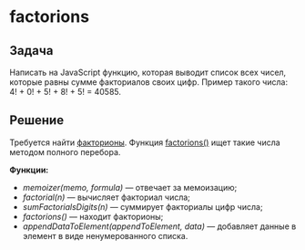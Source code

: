 # factorions


## Задача
Напиcать на JavaScript функцию, которая выводит список всех чисел, которые равны сумме факториалов своих цифр. Пример такого числа: 
4! + 0! + 5! + 8! + 5! = 40585.

## Решение ##
Требуется найти [факторионы](http://en.wikipedia.org/wiki/Factorion).
Функция [factorions()](script.js) ищет такие числа методом полного перебора.

**Функции:**
* _memoizer(memo, formula)_ — отвечает за мемоизацию;
* _factorial(n)_ — вычисляет факториал числа;
* _sumFactorialsDigits(n)_ — суммирует факториалы цифр числа;
* _factorions()_ — находит факторионы;
* _appendDataToElement(appendToElement, data)_ — добавляет данные в элемент в виде ненумерованного списка.
